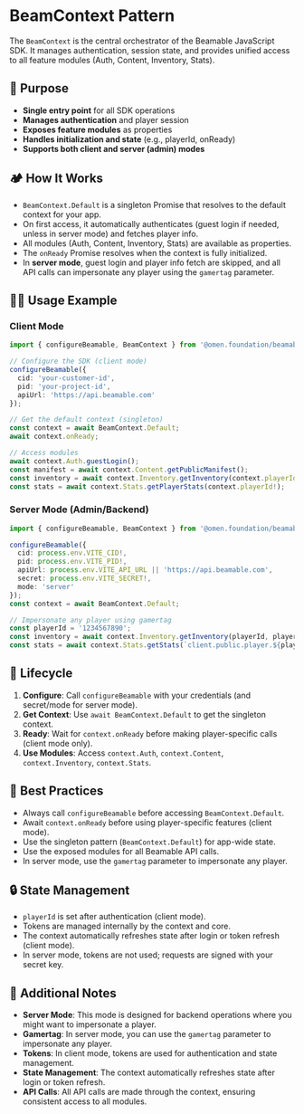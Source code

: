 # BeamContext Pattern

The `BeamContext` is the central orchestrator of the Beamable JavaScript SDK. It manages authentication, session state, and provides unified access to all feature modules (Auth, Content, Inventory, Stats).

## 🚀 Purpose
- **Single entry point** for all SDK operations
- **Manages authentication** and player session
- **Exposes feature modules** as properties
- **Handles initialization and state** (e.g., playerId, onReady)
- **Supports both client and server (admin) modes**

## 🏕️ How It Works

- `BeamContext.Default` is a singleton Promise that resolves to the default context for your app.
- On first access, it automatically authenticates (guest login if needed, unless in server mode) and fetches player info.
- All modules (Auth, Content, Inventory, Stats) are available as properties.
- The `onReady` Promise resolves when the context is fully initialized.
- In **server mode**, guest login and player info fetch are skipped, and all API calls can impersonate any player using the `gamertag` parameter.

## 👩‍💻 Usage Example

### Client Mode
```typescript
import { configureBeamable, BeamContext } from '@omen.foundation/beamable-sdk';

// Configure the SDK (client mode)
configureBeamable({
  cid: 'your-customer-id',
  pid: 'your-project-id',
  apiUrl: 'https://api.beamable.com'
});

// Get the default context (singleton)
const context = await BeamContext.Default;
await context.onReady;

// Access modules
await context.Auth.guestLogin();
const manifest = await context.Content.getPublicManifest();
const inventory = await context.Inventory.getInventory(context.playerId!);
const stats = await context.Stats.getPlayerStats(context.playerId!);
```

### Server Mode (Admin/Backend)
```typescript
import { configureBeamable, BeamContext } from '@omen.foundation/beamable-sdk';

configureBeamable({
  cid: process.env.VITE_CID!,
  pid: process.env.VITE_PID!,
  apiUrl: process.env.VITE_API_URL || 'https://api.beamable.com',
  secret: process.env.VITE_SECRET!,
  mode: 'server'
});
const context = await BeamContext.Default;

// Impersonate any player using gamertag
const playerId = '1234567890';
const inventory = await context.Inventory.getInventory(playerId, playerId);
const stats = await context.Stats.getStats(`client.public.player.${playerId}`, playerId);
```

## 🔄 Lifecycle

1. **Configure**: Call `configureBeamable` with your credentials (and secret/mode for server mode).
2. **Get Context**: Use `await BeamContext.Default` to get the singleton context.
3. **Ready**: Wait for `context.onReady` before making player-specific calls (client mode only).
4. **Use Modules**: Access `context.Auth`, `context.Content`, `context.Inventory`, `context.Stats`.

## 📝 Best Practices
- Always call `configureBeamable` before accessing `BeamContext.Default`.
- Await `context.onReady` before using player-specific features (client mode).
- Use the singleton pattern (`BeamContext.Default`) for app-wide state.
- Use the exposed modules for all Beamable API calls.
- In server mode, use the `gamertag` parameter to impersonate any player.

## 🔒 State Management
- `playerId` is set after authentication (client mode).
- Tokens are managed internally by the context and core.
- The context automatically refreshes state after login or token refresh (client mode).
- In server mode, tokens are not used; requests are signed with your secret key.

## 🔄 Additional Notes
- **Server Mode**: This mode is designed for backend operations where you might want to impersonate a player.
- **Gamertag**: In server mode, you can use the `gamertag` parameter to impersonate any player.
- **Tokens**: In client mode, tokens are used for authentication and state management.
- **State Management**: The context automatically refreshes state after login or token refresh.
- **API Calls**: All API calls are made through the context, ensuring consistent access to all modules. 